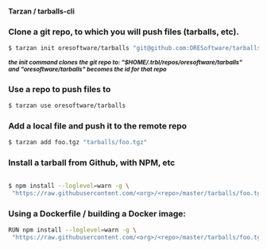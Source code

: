 
#### Tarzan / tarballs-cli

### Clone a git repo, to which you will push files (tarballs, etc).

```bash
$ tarzan init oresoftware/tarballs "git@github.com:ORESoftware/tarballs.git"
```
<sup> <b> <i> the init command clones the git repo to: "$HOME/.trbl/repos/oresoftware/tarballs" </i> </b> </sup><br>
<sup> <b> <i> and "oresoftware/tarballs" becomes the id for that repo </i> </b> </sup>


### Use a repo to push files to

```bash
$ tarzan use oresoftware/tarballs
```

### Add a local file and push it to the remote repo

```bash
$ tarzan add foo.tgz "tarballs/foo.tgz"
```


### Install a tarball from Github, with NPM, etc

```bash

$ npm install --loglevel=warn -g \
 "https://raw.githubusercontent.com/<org>/<repo>/master/tarballs/foo.tgz?$(date +%s)"

```

### Using a Dockerfile / building a Docker image:

```bash
RUN npm install --loglevel=warn -g \
 "https://raw.githubusercontent.com/<org>/<repo>/master/tarballs/foo.tgz?$(date +%s)"
```

